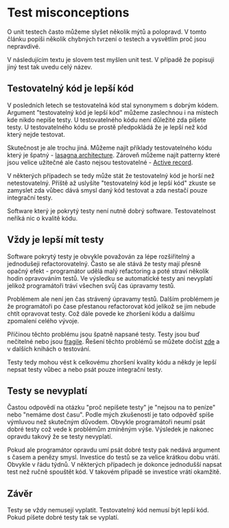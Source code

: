 # Test misconceptions

O unit testech často můžeme slyšet několik mýtů a polopravd. V tomto článku popíši několik chybných tvrzení o testech a vysvětlím proč jsou nepravdivé.

V následujícím textu je slovem test myšlen unit test. V případě že popisuji jiný test tak uvedu celý název.

## Testovatelný kód je lepší kód

V posledních letech se testovatelná kód stal synonymem s dobrým kódem. Argument "testovatelný kód je lepší kód" můžeme zaslechnou i na místech kde nikdo nepíše testy. U testovatelného kódu není důležité zda píšete testy. U testovatelného kódu se prostě předpokládá že je lepší než kód který nejde testovat.

Skutečnost je ale trochu jiná. Můžeme najít příklady testovatelného kódu který je špatný - [lasagna architecture](https://twitter.com/CodeWisdom/status/967451306460884997?ref_src=twsrc%5Etfw%7Ctwcamp%5Etweetembed%7Ctwterm%5E967451306460884997&ref_url=https%3A%2F%2Fmatthiasnoback.nl%2F2018%2F02%2Flasagna-code-too-many-layers%2F). Zároveň můžeme najít patterny které jsou velice užitečné ale často nejsou testovatelné - [Active record](https://en.wikipedia.org/wiki/Active_record_pattern).

V některých případech se tedy může stát že testovatelný kód je horší než netestovatelný. Příště až uslyšíte "testovatelný kód je lepší kód" zkuste se zamyslet zda vůbec dává smysl daný kód testovat a zda nestačí pouze integrační testy.

Software který je pokrytý testy není nutně dobrý software. Testovatelnost neříká nic o kvalitě kódu.

## Vždy je lepší mít testy

Software pokrytý testy je obvykle považován za lépe rozšiřitelný a jednodušeji refactorovatelný. Často se ale stává že testy mají přesně opačný efekt - programátor udělá malý refactoring a poté straví několik hodin opravováním testů. Ve výsledku se automatické testy ani nevyplatí jelikož programátoři tráví všechen svůj čas úpravamy testů.

Problémem ale není jen čas strávený úpravamy testů. Dalším problémem je že programátoři po čase přestanou refactorovat kód jelikož se jim nebude chtít opravovat testy. Což dále povede ke zhoršení kódu a dalšímu zpomalení celého vývoje.

Příčinou těchto problému jsou špatně napsané testy. Testy jsou buď nečitelné nebo jsou [fragile](http://xunitpatterns.com/Fragile%20Test.html). Řešení těchto problémů se můžete dočíst [zde](https://www.manning.com/books/unit-testing) a v dalších knihách o testování.

Testy tedy mohou vést k celkovému zhoršení kvality kódu a někdy je lepší nepsat testy vůbec a nebo psát pouze integrační testy.

## Testy se nevyplatí

Častou odpovědí na otázku "proč nepíšete testy" je "nejsou na to peníze" nebo "nemáme dost času". Podle mých zkušeností je tato odpověď spíše výmluvou než skutečným důvodem. Obvykle programátoři neumí psát dobré testy což vede k problémům zmíněným výše. Výsledek je nakonec opravdu takový že se testy nevyplatí.

Pokud ale programátor opravdu umí psát dobré testy pak nedává argument s časem a penězy smysl. Investice do testů se za velice krátkou dobu vrátí. Obvykle v řádu týdnů. V některých případech je dokonce jednodušší napsat test než ručně spouštět kód. V takovém případě se investice vrátí okamžitě.

## Závěr

Testy se vždy nemusejí vyplatit.
Testovatelný kód nemusí být lepší kód.
Pokud píšete dobré testy tak se vyplatí.
